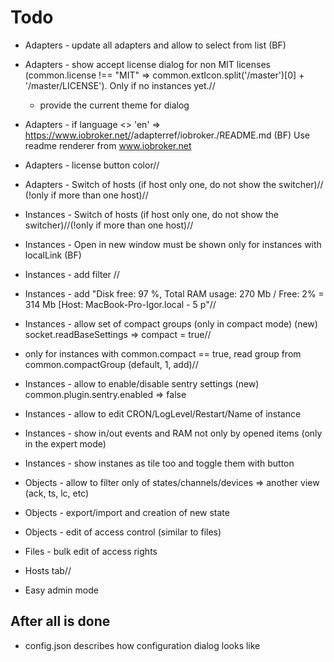 # Todo
- Adapters - update all adapters and allow to select from list (BF)
- Adapters - show accept license dialog for non MIT licenses (common.license !== "MIT" => common.extIcon.split('/master')[0] + '/master/LICENSE'). Only if no instances yet.//
    - provide the current theme for dialog
- Adapters - if language <> 'en' => https://www.iobroker.net/<ru>/adapterref/iobroker.<ADAPTERNAME>/README.md (BF) Use readme renderer from www.iobroker.net
- Adapters - license button color//
- Adapters - Switch of hosts (if host only one, do not show the switcher)// (!only if more than one host)//
- Instances - Switch of hosts (if host only one, do not show the switcher)//(!only if more than one host)//

- Instances - Open in new window must be shown only for instances with localLink (BF)
- Instances - add filter // 
- Instances - add "Disk free: 97 %, Total RAM usage: 270 Mb / Free: 2% = 314 Mb [Host: MacBook-Pro-Igor.local - 5 p"//
- Instances - allow set of compact groups (only in compact mode) (new) socket.readBaseSettings => compact = true//
 - only for instances with common.compact == true, read group from common.compactGroup (default, 1, add)//
- Instances - allow to enable/disable sentry settings (new) common.plugin.sentry.enabled => false
- Instances - allow to edit CRON/LogLevel/Restart/Name of instance
- Instances - show in/out events and RAM not only by opened items (only in the expert mode)
- Instances - show instanes as tile too and toggle them with button
- Objects - allow to filter only of states/channels/devices => another view (ack, ts, lc, etc)
- Objects - export/import and creation of new state
- Objects - edit of access control (similar to files)
- Files - bulk edit of access rights
- Hosts tab//
- Easy admin mode

## After all is done
- config.json describes how configuration dialog looks like

